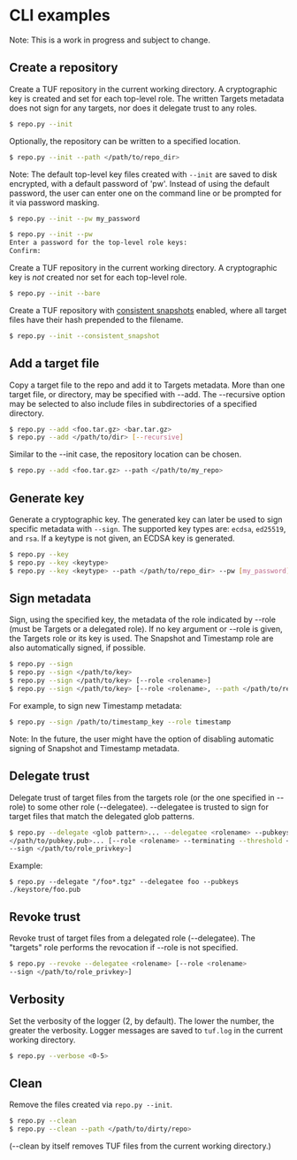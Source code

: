 # CLI examples #

Note: This is a work in progress and subject to change.

## Create a repository ##

Create a TUF repository in the current working directory.  A cryptographic key
is created and set for each top-level role.  The written Targets metadata does
not sign for any targets, nor does it delegate trust to any roles.

```Bash
$ repo.py --init
```

Optionally, the repository can be written to a specified location.
```Bash
$ repo.py --init --path </path/to/repo_dir>
```

Note:  The default top-level key files created with `--init` are saved to disk
encrypted, with a default password of 'pw'.  Instead of using the default
password, the user can enter one on the command line or be prompted
for it via password masking.
```Bash
$ repo.py --init --pw my_password
```

```Bash
$ repo.py --init --pw
Enter a password for the top-level role keys:
Confirm:
```


Create a TUF repository in the current working directory.  A cryptographic key
is *not* created nor set for each top-level role.
```Bash
$ repo.py --init --bare
```



Create a TUF repository with [consistent
snapshots](https://github.com/theupdateframework/specification/blob/master/tuf-spec.md#7-consistent-snapshots)
enabled, where all target files have their hash prepended to the filename.
```Bash
$ repo.py --init --consistent_snapshot
```



## Add a target file ##

Copy a target file to the repo and add it to Targets metadata.  More than one
target file, or directory, may be specified with --add.  The --recursive option
may be selected to also include files in subdirectories of a specified
directory.
```Bash
$ repo.py --add <foo.tar.gz> <bar.tar.gz>
$ repo.py --add </path/to/dir> [--recursive]
```

Similar to the --init case, the repository location can be chosen.
```Bash
$ repo.py --add <foo.tar.gz> --path </path/to/my_repo>
```



## Generate key ##
Generate a cryptographic key.  The generated key can later be used to sign
specific metadata with `--sign`.  The supported key types are: `ecdsa`,
`ed25519`, and `rsa`.  If a keytype is not given, an ECDSA key is generated.
```Bash
$ repo.py --key
$ repo.py --key <keytype>
$ repo.py --key <keytype> --path </path/to/repo_dir> --pw [my_password], --filename <key_filename>
```



## Sign metadata ##
Sign, using the specified key, the metadata of the role indicated by --role
(must be Targets or a delegated role).  If no key argument or --role is given,
the Targets role or its key is used.  The Snapshot and Timestamp role are also
automatically signed, if possible.
```Bash
$ repo.py --sign
$ repo.py --sign </path/to/key>
$ repo.py --sign </path/to/key> [--role <rolename>]
$ repo.py --sign </path/to/key> [--role <rolename>, --path </path/to/repo>]
```

For example, to sign new Timestamp metadata:
```Bash
$ repo.py --sign /path/to/timestamp_key --role timestamp
```

Note: In the future, the user might have the option of disabling automatic
signing of Snapshot and Timestamp metadata.



## Delegate trust ##

Delegate trust of target files from the targets role (or the one specified
in --role) to some other role (--delegatee).  --delegatee is trusted to
sign for target files that match the delegated glob patterns.
```Bash
$ repo.py --delegate <glob pattern>... --delegatee <rolename> --pubkeys
</path/to/pubkey.pub>... [--role <rolename> --terminating --threshold <X>
--sign </path/to/role_privkey>]
```

Example:
```
$ repo.py --delegate "/foo*.tgz" --delegatee foo --pubkeys ./keystore/foo.pub
```



## Revoke trust ##

Revoke trust of target files from a delegated role (--delegatee).  The
"targets" role performs the revocation if --role is not specified.
```Bash
$ repo.py --revoke --delegatee <rolename> [--role <rolename>
--sign </path/to/role_privkey>]
```



## Verbosity ##

Set the verbosity of the logger (2, by default).  The lower the number, the
greater the verbosity.  Logger messages are saved to `tuf.log` in the current
working directory.
```Bash
$ repo.py --verbose <0-5>
```



## Clean ##

Remove the files created via `repo.py --init`.
```Bash
$ repo.py --clean
$ repo.py --clean --path </path/to/dirty/repo>
```
(--clean by itself removes TUF files from the current working directory.)

